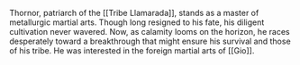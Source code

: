 Thornor, patriarch of the [[Tribe Llamarada]], stands as a master of metallurgic martial arts. Though long resigned to his fate, his diligent cultivation never wavered. Now, as calamity looms on the horizon, he races desperately toward a breakthrough that might ensure his survival and those of his tribe. He was interested in the foreign martial arts of [[Gio]].